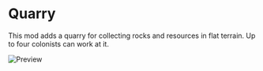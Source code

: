 # Quarry

This mod adds a quarry for collecting rocks and resources in flat terrain. Up to four colonists can work at it.

![Preview](https://raw.githubusercontent.com/cuproPanda/QRY/master/About/Preview.PNG)
